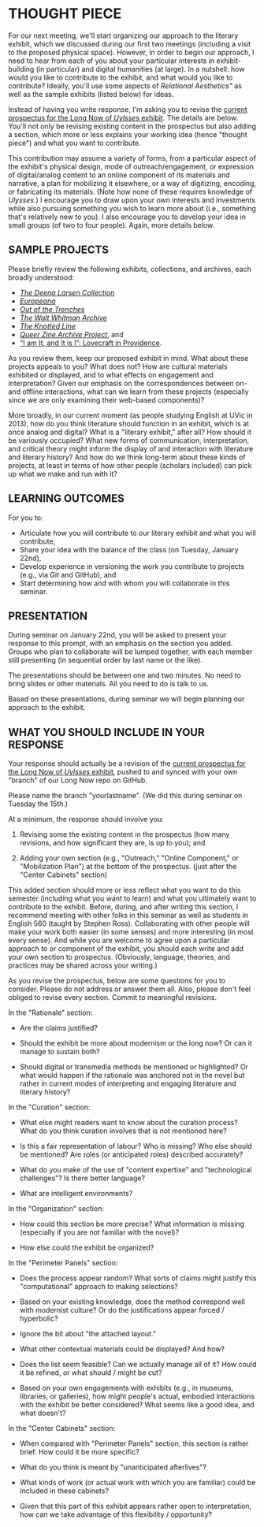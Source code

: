 # THOUGHT PIECE 

For our next meeting, we'll start organizing our approach to the literary exhibit, which we discussed during our first two meetings (including a visit to the proposed physical space). However, in order to begin our approach, I need to hear from each of you about your particular interests in exhibit-building (in particular) and digital humanities (at large). In a nutshell: how would you like to contribute to the exhibit, and what would you like to contribute? Ideally, you'll use some aspects of *Relational Aesthetics"* as well as the sample exhibits (listed below) for ideas.  

Instead of having you write response, I'm asking you to revise the [current prospectus for the Long Now of *Uylsses* exhibit](https://github.com/uvicmakerlab/LongNowOfUlysses/blob/master/English507/ThoughtPiece/prospectus.md). The details are below. You'll not only be revising existing content in the prospectus but also adding a section, which more or less explains your working idea (hence "thought piece") and what you want to contribute. 

This contribution may assume a variety of forms, from a particular aspect of the exhibit's physical design, mode of outreach/engagement, or expression of digital/analog content to an online component of its materials and narrative, a plan for mobilizing it elsewhere, or a way of digitizing, encoding, or fabricating its materials. (Note how none of these requires knowledge of *Ulysses*.) I encourage you to draw upon your own interests and investments while also pursuing something you wish to learn more about (i.e., something that's relatively new to you). I also encourage you to develop your idea in small groups (of two to four people). Again, more details below.

## SAMPLE PROJECTS 

Please briefly review the following exhibits, collections, and archives, each broadly understood: 

* [*The Deena Larsen Collection*](http://mith.umd.edu/larsen/)
* [*Europeana*](http://www.europeana.eu/portal/)
* [*Out of the Trenches*](http://www.canadiana.ca/en/pcdhn-lod)
* [*The Walt Whitman Archive*](http://www.whitmanarchive.org/)
* [*The Knotted Line*](http://knottedline.com/)
* [*Queer Zine Archive Project*](http://www.qzap.org/v5/index.php), and 
* [“I am It, and It is I”: Lovecraft in Providence](http://lovecraft.scholarslab.org/neatline-exhibits/show/lovecraft-in-providence/fullscreen). 

As you review them, keep our proposed exhibit in mind. What about these projects appeals to you? What does not? How are cultural materials exhibited or displayed, and to what effects on engagement and interpretation? Given our emphasis on the correspondences between on- and offline interactions, what can we learn from these projects (especially since we are only examining their web-based components)?

More broadly, in our current moment (as people studying English at UVic in 2013), how do you think literature should function in an exhibit, which is at once analog and digital? What is a "literary exhibit," after all? How should it be variously occupied? What new forms of communication, interpretation, and critical theory might inform the display of and interaction with literature and literary history? And how do we think long-term about these kinds of projects, at least in terms of how other people (scholars included) can pick up what we make and run with it? 

## LEARNING OUTCOMES

For you to:

* Articulate how you will contribute to our literary exhibit and what you will contribute, 
* Share your idea with the balance of the class (on Tuesday, January 22nd), 
* Develop experience in versioning the work you contribute to projects (e.g., via Git and GitHub), and 
* Start determining how and with whom you will collaborate in this seminar.  

## PRESENTATION

During seminar on January 22nd, you will be asked to present your response to this prompt, with an emphasis on the section you added. Groups who plan to collaborate will be lumped together, with each member still presenting (in sequential order by last name or the like). 

The presentations should be between one and two minutes. No need to bring slides or other materials. All you need to do is talk to us.  

Based on these presentations, during seminar we will begin planning our approach to the exhibit. 

## WHAT YOU SHOULD INCLUDE IN YOUR RESPONSE

Your response should actually be a revision of the [current prospectus for the Long Now of *Uylsses* exhibit](https://github.com/uvicmakerlab/LongNowOfUlysses/blob/master/English507/ThoughtPiece/prospectus.md), pushed to and synced with your own "branch" of our Long Now repo on GitHub. 

Please name the branch "yourlastname". (We did this during seminar on Tuesday the 15th.) 

At a minimum, the response should involve you: 

1. Revising some the existing content in the prospectus (how many revisions, and how significant they are, is up to you); and

2. Adding your own section (e.g., "Outreach," "Online Component," or "Mobilization Plan") at the bottom of the prospectus. (just after the "Center Cabinets" section) 

This added section should more or less reflect what you want to do this semester (including what you want to learn) and what you ultimately want to contribute to the exhibit. Before, during, and after writing this section, I recommend meeting with other folks in this seminar as well as students in English 560 (taught by Stephen Ross). Collaborating with other people will make your work both easier (in some senses) and more interesting (in most every sense). And while you are welcome to agree upon a particular approach to or component of the exhibit, you should each write and add your own section to prospectus. (Obviously, language, theories, and practices may be shared across your writing.) 

As you revise the prospectus, below are some questions for you to consider. Please do not address or answer them all. Also, please don't feel obliged to revise every section. Commit to meaningful revisions.  

In the "Rationale" section: 

* Are the claims justified? 

* Should the exhibit be more about modernism or the long now? Or can it manage to sustain both? 

* Should digital or transmedia methods be mentioned or highlighted? Or what would happen if the rationale was anchored not in the novel but rather in current modes of interpreting and engaging literature and literary history? 

In the "Curation" section: 

* What else might readers want to know about the curation process? What do you think curation involves that is not mentioned here? 

* Is this a fair representation of labour? Who is missing? Who else should be mentioned? Are roles (or anticipated roles) described accurately? 

* What do you make of the use of "content expertise" and "technological challenges"? Is there better language? 

* What are intelligent environments? 

In the "Organization" section: 

* How could this section be more precise? What information is missing (especially if you are not familiar with the novel)? 

* How else could the exhibit be organized? 

In the "Perimeter Panels" section: 

* Does the process appear random? What sorts of claims might justify this "computational" approach to making selections? 

* Based on your existing knowledge, does the method correspond well with modernist culture? Or do the justifications appear forced / hyperbolic? 

* Ignore the bit about "the attached layout." 

* What other contextual materials could be displayed? And how? 

* Does the list seem feasible? Can we actually manage all of it? How could it be refined, or what should / might be cut? 

*  Based on your own engagements with exhibits (e.g., in museums, libraries, or galleries), how might people's actual, embodied interactions with the exhibit be better considered? What seems like a good idea, and what doesn't?

In the "Center Cabinets" section: 

* When compared with "Perimeter Panels" section, this section is rather brief. How could it be more specific? 

* What do you think is meant by "unanticipated afterlives"? 

* What kinds of work (or actual work with which you are familiar) could be included in these cabinets? 

* Given that this part of this exhibit appears rather open to interpretation, how can we take advantage of this flexibility / opportunity? 




 